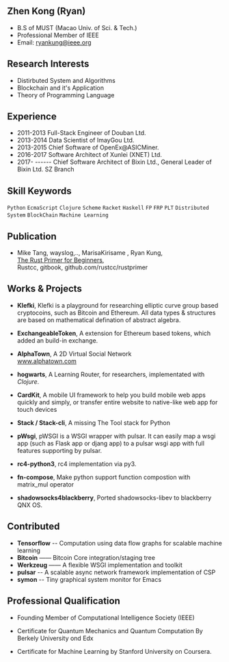 
## Zhen Kong (Ryan)

* B.S of MUST (Macao Univ. of Sci. & Tech.)
* Professional Member of IEEE
* Email: ryankung@ieee.org


## Research Interests

* Distirbuted System and Algorithms
* Blockchain and it's Application
* Theory of Programming Language

## Experience

* 2011-2013 Full-Stack Engineer of Douban Ltd.
* 2013-2014 Data Scientist of ImayGou Ltd.
* 2013-2015 Chief Software of OpenEx@ASICMiner.
* 2016-2017 Software Architect of Xunlei (XNET) Ltd.
* 2017- ------  Chief Software Architect of Bixin Ltd., General Leader of Bixin Ltd. SZ Branch

## Skill Keywords

`Python` `EcmaScript` `Clojure` `Scheme` `Racket` `Haskell` `FP` `FRP` `PLT` `Distributed System` `BlockChain` `Machine Learning` 

## Publication

* Mike Tang, wayslog,.., MarisaKirisame , Ryan Kung, </br>
	[The Rust Primer for Beginners](https://wayslog.gitbooks.io/rustprimer/content/), </br>Rustcc, gitbook, github.com/rustcc/rustprimer
	
## Works & Projects

* **Klefki**,  Klefki is a playground for researching elliptic curve group based cryptocoins, such as Bitcoin and Ethereum. All data types & structures are based on mathematical defination of abstract algebra.

* **ExchangeableToken**,  A extension for Ethereum based tokens, which added an build-in exchange. 

* **AlphaTown**, A 2D Virtual Social Network</br>
	www.alphatown.com

* **hogwarts**, A Learning Router, for researchers, implementated with *Clojure*.
	
* **CardKit**,  A mobile UI framework to help you build mobile web apps quickly and simply, or transfer entire website to native-like web app for touch devices

* **Stack / Stack-cli**, A missing The Tool stack for Python

* **pWsgi**, pWSGI is a WSGI wrapper with pulsar. It can easily map a wsgi app (such as Flask app or djang app) to a pulsar wsgi app with full features supporting by pulsar.

* **rc4-python3**, rc4 implementation via py3.

* **fn-compose**,  Make python support function compostion with matrix_mul operator 

* **shadowsocks4blackberry**, Ported shadowsocks-libev to blackberry QNX OS.

## Contributed
* **Tensorflow** -- Computation using data flow graphs for scalable machine learning
* **Bitcoin** —— Bitcoin Core integration/staging tree
* **Werkzeug** —— A flexible WSGI implementation and toolkit
* **pulsar** -- A scalable async network framework implementation of CSP
* **symon** -- Tiny graphical system monitor for Emacs

## Professional Qualification

* Founding Member of Computational Intelligence Society (IEEE)

* Certificate for Quantum Mechanics and Quantum Computation By Berkely University ond Edx

* Certificate for Machine Learning by Stanford University on Coursera.
